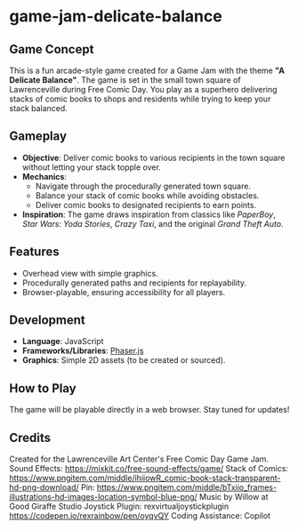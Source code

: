 # game-jam-delicate-balance

## Game Concept
This is a fun arcade-style game created for a Game Jam with the theme **"A Delicate Balance"**. The game is set in the small town square of Lawrenceville during Free Comic Day. You play as a superhero delivering stacks of comic books to shops and residents while trying to keep your stack balanced.

## Gameplay
- **Objective**: Deliver comic books to various recipients in the town square without letting your stack topple over.
- **Mechanics**:
  - Navigate through the procedurally generated town square.
  - Balance your stack of comic books while avoiding obstacles.
  - Deliver comic books to designated recipients to earn points.
- **Inspiration**: The game draws inspiration from classics like *PaperBoy*, *Star Wars: Yoda Stories*, *Crazy Taxi*, and the original *Grand Theft Auto*.

## Features
- Overhead view with simple graphics.
- Procedurally generated paths and recipients for replayability.
- Browser-playable, ensuring accessibility for all players.

## Development
- **Language**: JavaScript
- **Frameworks/Libraries**: [Phaser.js](https://phaser.io/)
- **Graphics**: Simple 2D assets (to be created or sourced).

## How to Play
The game will be playable directly in a web browser. Stay tuned for updates!

## Credits
Created for the Lawrenceville Art Center's Free Comic Day Game Jam.
Sound Effects:  https://mixkit.co/free-sound-effects/game/
Stack of Comics:  https://www.pngitem.com/middle/ihiiowR_comic-book-stack-transparent-hd-png-download/
Pin: https://www.pngitem.com/middle/bTxiio_frames-illustrations-hd-images-location-symbol-blue-png/
Music by Willow at Good Giraffe Studio
Joystick Plugin:  rexvirtualjoystickplugin https://codepen.io/rexrainbow/pen/oyqvQY
Coding Assistance: Copilot